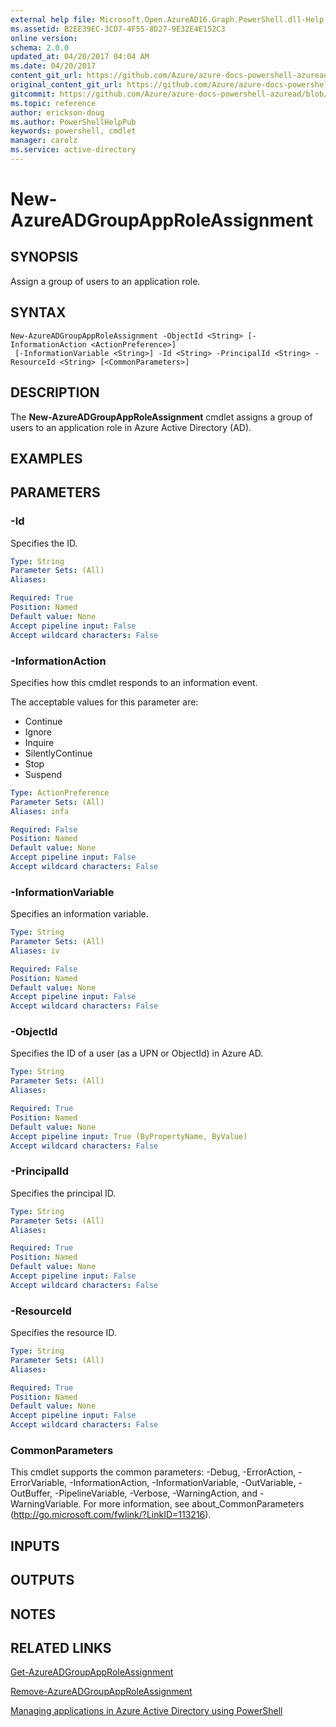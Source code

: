 ```yaml
---
external help file: Microsoft.Open.AzureAD16.Graph.PowerShell.dll-Help.xml
ms.assetid: B2EE39EC-3CD7-4F55-8D27-9E32E4E152C3
online version:
schema: 2.0.0
updated_at: 04/20/2017 04:04 AM
ms.date: 04/20/2017
content_git_url: https://github.com/Azure/azure-docs-powershell-azuread/blob/rodejo5-10/Azure%20AD%20Cmdlets/AzureAD/v2/New-AzureADGroupAppRoleAssignment.md
original_content_git_url: https://github.com/Azure/azure-docs-powershell-azuread/blob/rodejo5-10/Azure%20AD%20Cmdlets/AzureAD/v2/New-AzureADGroupAppRoleAssignment.md
gitcommit: https://github.com/Azure/azure-docs-powershell-azuread/blob/424c08eff259398d1aa2f26116c38cea5e911b45
ms.topic: reference
author: erickson-doug
ms.author: PowerShellHelpPub
keywords: powershell, cmdlet
manager: carolz
ms.service: active-directory
---
```


# New-AzureADGroupAppRoleAssignment

## SYNOPSIS
Assign a group of users to an application role.

## SYNTAX

```
New-AzureADGroupAppRoleAssignment -ObjectId <String> [-InformationAction <ActionPreference>]
 [-InformationVariable <String>] -Id <String> -PrincipalId <String> -ResourceId <String> [<CommonParameters>]
```

## DESCRIPTION
The **New-AzureADGroupAppRoleAssignment** cmdlet assigns a group of users to an application role in Azure Active Directory (AD).

## EXAMPLES

## PARAMETERS

### -Id
Specifies the ID.

```yaml
Type: String
Parameter Sets: (All)
Aliases: 

Required: True
Position: Named
Default value: None
Accept pipeline input: False
Accept wildcard characters: False
```

### -InformationAction
Specifies how this cmdlet responds to an information event.

The acceptable values for this parameter are:

- Continue
- Ignore
- Inquire
- SilentlyContinue
- Stop
- Suspend

```yaml
Type: ActionPreference
Parameter Sets: (All)
Aliases: infa

Required: False
Position: Named
Default value: None
Accept pipeline input: False
Accept wildcard characters: False
```

### -InformationVariable
Specifies an information variable.

```yaml
Type: String
Parameter Sets: (All)
Aliases: iv

Required: False
Position: Named
Default value: None
Accept pipeline input: False
Accept wildcard characters: False
```

### -ObjectId
Specifies the ID of a user (as a UPN or ObjectId) in Azure AD.

```yaml
Type: String
Parameter Sets: (All)
Aliases: 

Required: True
Position: Named
Default value: None
Accept pipeline input: True (ByPropertyName, ByValue)
Accept wildcard characters: False
```

### -PrincipalId
Specifies the principal ID.

```yaml
Type: String
Parameter Sets: (All)
Aliases: 

Required: True
Position: Named
Default value: None
Accept pipeline input: False
Accept wildcard characters: False
```

### -ResourceId
Specifies the resource ID.

```yaml
Type: String
Parameter Sets: (All)
Aliases: 

Required: True
Position: Named
Default value: None
Accept pipeline input: False
Accept wildcard characters: False
```

### CommonParameters
This cmdlet supports the common parameters: -Debug, -ErrorAction, -ErrorVariable, -InformationAction, -InformationVariable, -OutVariable, -OutBuffer, -PipelineVariable, -Verbose, -WarningAction, and -WarningVariable. For more information, see about_CommonParameters (http://go.microsoft.com/fwlink/?LinkID=113216).

## INPUTS

## OUTPUTS

## NOTES

## RELATED LINKS

[Get-AzureADGroupAppRoleAssignment](./Get-AzureADGroupAppRoleAssignment.md)

[Remove-AzureADGroupAppRoleAssignment](./Remove-AzureADGroupAppRoleAssignment.md)

[Managing applications in Azure Active Directory using PowerShell](https://channel9.msdn.com/Series/Azure-Active-Directory-Videos-Demos/ManageAppsAzureADPowerShell) 
